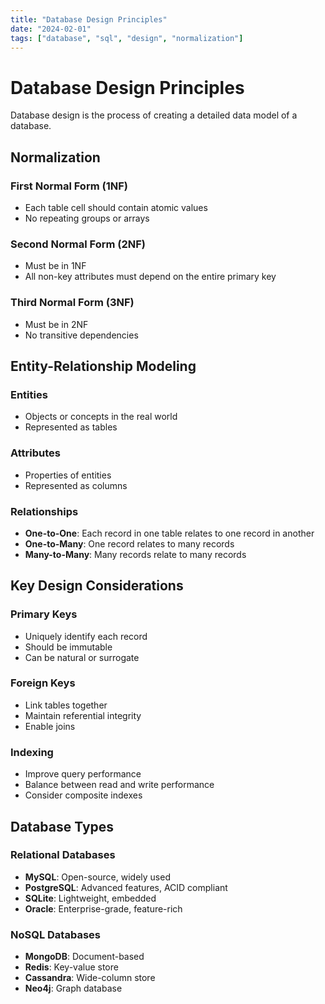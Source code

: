 ```yaml
---
title: "Database Design Principles"
date: "2024-02-01"
tags: ["database", "sql", "design", "normalization"]
---
```


# Database Design Principles

Database design is the process of creating a detailed data model of a database.

## Normalization

### First Normal Form (1NF)
- Each table cell should contain atomic values
- No repeating groups or arrays

### Second Normal Form (2NF)
- Must be in 1NF
- All non-key attributes must depend on the entire primary key

### Third Normal Form (3NF)
- Must be in 2NF
- No transitive dependencies

## Entity-Relationship Modeling

### Entities
- Objects or concepts in the real world
- Represented as tables

### Attributes
- Properties of entities
- Represented as columns

### Relationships
- **One-to-One**: Each record in one table relates to one record in another
- **One-to-Many**: One record relates to many records
- **Many-to-Many**: Many records relate to many records

## Key Design Considerations

### Primary Keys
- Uniquely identify each record
- Should be immutable
- Can be natural or surrogate

### Foreign Keys
- Link tables together
- Maintain referential integrity
- Enable joins

### Indexing
- Improve query performance
- Balance between read and write performance
- Consider composite indexes

## Database Types

### Relational Databases
- **MySQL**: Open-source, widely used
- **PostgreSQL**: Advanced features, ACID compliant
- **SQLite**: Lightweight, embedded
- **Oracle**: Enterprise-grade, feature-rich

### NoSQL Databases
- **MongoDB**: Document-based
- **Redis**: Key-value store
- **Cassandra**: Wide-column store
- **Neo4j**: Graph database
